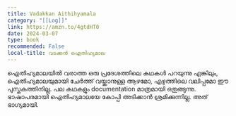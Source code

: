 ```yaml
---
title: Vadakkan Aithihyamala
category: "[[Log]]"
link: https://amzn.to/4gtdHT0
date: 2024-03-07
type: book
recommended: False
local-title: വടക്കൻ ഐതിഹ്യമാല
---
```

ഐതിഹ്യമാലയിൽ വരാത്ത ഒരു പ്രദേശത്തിലെ കഥകൾ പറയുന്നു എങ്കിലും, ഐതിഹ്യമാലയുമായി ചേർത്ത് വയ്ക്കാനുള്ള ആഴമോ, എഴുത്തിലെ വലിപ്പമോ ഈ പുസ്തകത്തിനില്ല. പല കഥകളും documentation മാത്രമായി ഒതുങ്ങുന്നു. ഭാഷാപരമായി ഐതിഹ്യമാലയേ കോപ്പി അടിക്കാൻ ശ്രമിക്കുന്നില്ല. അത് ഭാഗ്യമായി.